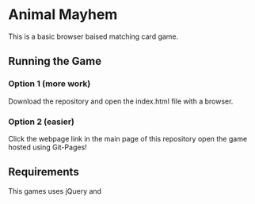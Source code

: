 # Animal Mayhem
This is a basic browser baised matching card game.

## Running the Game
### Option 1 (more work)
Download the repository and open the index.html file with a browser.

### Option 2 (easier)
Click the webpage link in the main page of this repository open the game hosted using Git-Pages!

## Requirements
This games uses jQuery and 



